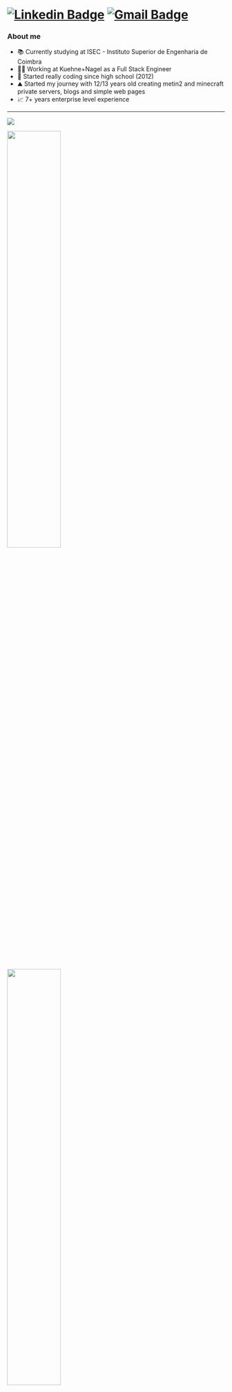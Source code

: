 
# [![Linkedin Badge](https://img.shields.io/badge/-Duarte-blue?style=flat-square&logo=Linkedin&logoColor=white&link=https://www.linkedin.com/in/jorgermduarte/)](https://www.linkedin.com/in/jorgermduarte/) [![Gmail Badge](https://img.shields.io/badge/-jorge_duarte@outlook.pt-c14438?style=flat-square&logo=Gmail&logoColor=white&link=mailto:jorge_duarte@outlook.pt)](mailto:jorge_duarte@outlook.pt)


### About me

- 📚 Currently studying at ISEC - Instituto Superior de Engenharia de Coimbra 
- 👨‍💻 Working at Kuehne+Nagel as a Full Stack Engineer
- 🤯 Started really coding since high school (2012)
- ⛰️ Started my journey with 12/13 years old creating metin2 and minecraft private servers, blogs and simple web pages
- 📈 7+ years enterprise level experience 
---
<img src='https://hacked-github-stat-trophies.vercel.app/?username=jorgermduarte&theme=dracula&column=11'>

<p align=left>
  <img algin='left' width='49.7%' src='https://readme-stats-fabio-vicente.vercel.app/api?username=jorgermduarte&count_private=true&show_icons=true&theme=dracula' />
  <img algin='right' width='49.7%' src='https://github-readme-streak-stats.herokuapp.com/?user=jorgermduarte&theme=dracula' />
</p>

<p align=left>
  <img algin='left' width='63%'  src="https://media.giphy.com/media/xggannAWFPgwCMvRto/giphy.gif" width="300">
  <img align='right' width='34%' src='https://github-readme-stats-git-masterrstaa-rickstaa.vercel.app/api/top-langs/?username=jorgermduarte&theme=dracula&langs_count=15' />
</p>

<p>Feel free to know more about me at: https://jorgeduarte.pt</p>

<p>Join Discord (Items4Crypto): https://discord.com/invite/kfMuxR4KRb</p>
<p>Join Discord (JackOfAllTradesTech): https://discord.gg/QHgm9t9upT</p>


